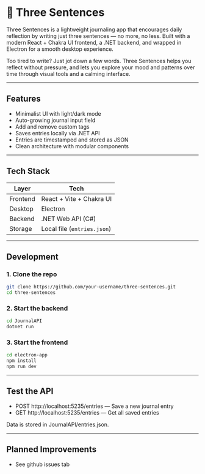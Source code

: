 # 📝 Three Sentences

Three Sentences is a lightweight journaling app that encourages daily reflection by writing just three sentences — no more, no less.
Built with a modern React + Chakra UI frontend, a .NET backend, and wrapped in Electron for a smooth desktop experience.

Too tired to write? Just jot down a few words. Three Sentences helps you reflect without pressure, and lets you explore your mood and patterns over time through visual tools and a calming interface.

---

## Features

- Minimalist UI with light/dark mode
- Auto-growing journal input field
- Add and remove custom tags
- Saves entries locally via .NET API
- Entries are timestamped and stored as JSON
- Clean architecture with modular components

---

## Tech Stack

| Layer     | Tech                           |
|-----------|--------------------------------|
| Frontend  | React + Vite + Chakra UI       |
| Desktop   | Electron                       |
| Backend   | .NET Web API (C#)              |
| Storage   | Local file (`entries.json`)    |

---

## Development

### 1. Clone the repo

```bash
git clone https://github.com/your-username/three-sentences.git
cd three-sentences
```

### 2. Start the backend
```bash
cd JournalAPI
dotnet run
```

### 3. Start the frontend
```bash
cd electron-app
npm install
npm run dev
```

---

## Test the API
- POST http://localhost:5235/entries — Save a new journal entry
- GET http://localhost:5235/entries — Get all saved entries

Data is stored in JournalAPI/entries.json.

---

## Planned Improvements
- See github issues tab
